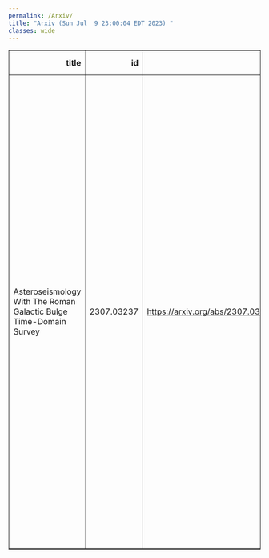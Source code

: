 ```yaml
---
permalink: /Arxiv/
title: "Arxiv (Sun Jul  9 23:00:04 EDT 2023) "
classes: wide
---
```

<table border="1" class="dataframe">
  <thead>
    <tr style="text-align: right;">
      <th>title</th>
      <th>id</th>
      <th>url</th>
      <th>authors</th>
      <th>Local Authors</th>
    </tr>
  </thead>
  <tbody>
    <tr>
      <td>Asteroseismology With The Roman Galactic Bulge Time-Domain Survey</td>
      <td>2307.03237</td>
      <td><a href="https://arxiv.org/abs/2307.03237" target="_blank">https://arxiv.org/abs/2307.03237</a></td>
      <td>Daniel Huber, Marc Pinsonneault, Paul Beck, Timothy R. Bedding, Joss Bland-Hawthorn, Sylvain N. Breton, Lisa Bugnet, William J. Chaplin, Rafael A. Garcia, Samuel K. Grunblatt, Joyce A. Guzik, Saskia Hekker, Steven D. Kawaler, Stephane Mathis, Savita Mathur, Travis Metcalfe, Benoit Mosser, Melissa K. Ness, Anthony L. Piro, Aldo Serenelli, Sanjib Sharma, David R. Soderblom, Keivan G. Stassun, Dennis Stello, Jamie Tayar, Gerard T. Van Belle, Joel C. Zinn</td>
      <td>Marc Pinsonneault</td>
    </tr>
  </tbody>
</table>